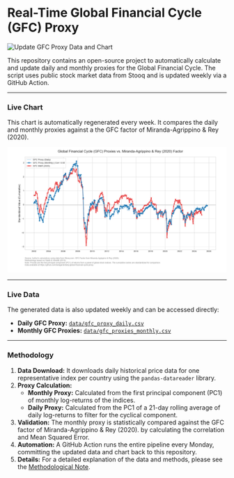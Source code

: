 # Real-Time Global Financial Cycle (GFC) Proxy

![Update GFC Proxy Data and Chart](https://github.com/iweigandi/daily-global-financial-cycle-proxy/actions/workflows/run_gfc_proxy.yml/badge.svg)

This repository contains an open-source project to automatically calculate and update daily and monthly proxies for the Global Financial Cycle. The script uses public stock market data from Stooq and is updated weekly via a GitHub Action.

---

### Live Chart

This chart is automatically regenerated every week. It compares the daily and monthly proxies against a the GFC factor of Miranda-Agrippino
& Rey (2020).

![Live GFC Chart](https://github.com/iweigandi/daily-global-financial-cycle-proxy/blob/main/chart/gfc_comparison_plot.png?raw=true)

---

### Live Data

The generated data is also updated weekly and can be accessed directly:
* **Daily GFC Proxy:** [`data/gfc_proxy_daily.csv`](data/gfc_proxy_daily.csv)
* **Monthly GFC Proxies:** [`data/gfc_proxies_monthly.csv`](data/gfc_proxies_monthly.csv)

---

### Methodology


1.  **Data Download:** It downloads daily historical price data for one representative index per country using the `pandas-datareader` library.
2.  **Proxy Calculation:**
    * **Monthly Proxy:** Calculated from the first principal component (PC1) of monthly log-returns of the indices.
    * **Daily Proxy:** Calculated from the PC1 of a 21-day rolling average of daily log-returns to filter for the cyclical component.
3.  **Validation:** The monthly proxy is statistically compared against the GFC factor of Miranda-Agrippino
& Rey (2020). by calculating the correlation and Mean Squared Error.
4.  **Automation:** A GitHub Action runs the entire pipeline every Monday, committing the updated data and chart back to this repository.
5.  **Details:** For a detailed explanation of the data and methods, please see the [Methodological Note](Methodology.pdf).